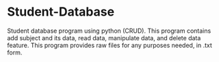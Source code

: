 # Student-Database

Student database program using python (CRUD).
This program contains add subject and its data, read data, manipulate data, and delete data feature.
This program provides raw files for any purposes needed, in .txt form.
